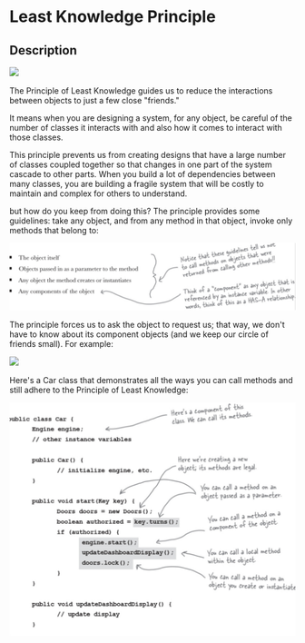 # Least Knowledge Principle

## Description

<img src="image3.jpg" style="width:4.23438in" />

The Principle of Least Knowledge guides us to reduce the interactions between objects to just a few close "friends."

It means when you are designing a system, for any object, be careful of the number of classes it interacts with and also how it comes to interact with those classes.

This principle prevents us from creating designs that have a large number of classes coupled together so that changes in one part of the system cascade to other parts.
When you build a lot of dependencies between many classes, you are building a fragile system that will be costly to maintain and complex for others to understand.

but how do you keep from doing this?
The principle provides some guidelines: take any object, and from any method in that object, invoke only methods that belong to:

![](least_knowledge_principle/image1.jpg)

The principle forces us to ask the object to request us; that way, we don't have to know about its component objects (and we keep our circle of friends small). For example:

<img src="image2.jpg" style="width:5.87477in" />

Here's a Car class that demonstrates all the ways you can call methods and still adhere to the Principle of Least Knowledge:

![](least_knowledge_principle/image4.jpg)
